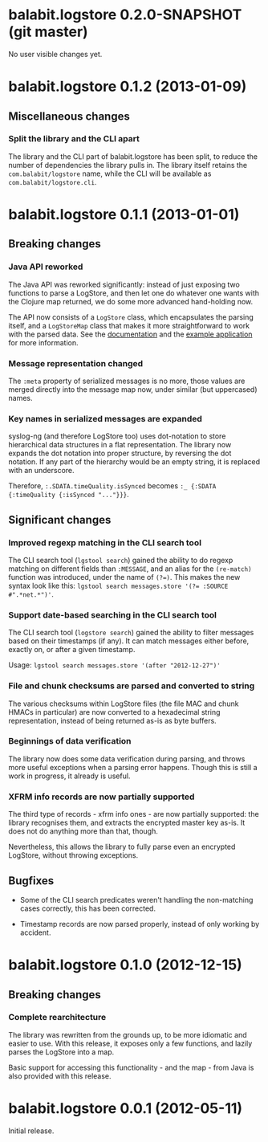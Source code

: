 # balabit.logstore 0.2.0-SNAPSHOT (git master)

No user visible changes yet.

# balabit.logstore 0.1.2 (2013-01-09)

## Miscellaneous changes

### Split the library and the CLI apart

The library and the CLI part of balabit.logstore has been split, to
reduce the number of dependencies the library pulls in. The library
itself retains the `com.balabit/logstore` name, while the CLI will be
available as `com.balabit/logstore.cli`.

# balabit.logstore 0.1.1 (2013-01-01)

## Breaking changes

### Java API reworked

The Java API was reworked significantly: instead of just exposing two
functions to parse a LogStore, and then let one do whatever one wants
with the Clojure map returned, we do some more advanced hand-holding
now.

The API now consists of a `LogStore` class, which encapsulates the
parsing itself, and a `LogStoreMap` class that makes it more
straightforward to work with the parsed data. See the
[documentation][1] and the [example application][2] for more
information.

 [1]: http://algernon.github.com/balabit.logstore/#balabit.logstore.java
 [2]: https://github.com/algernon/balabit.logstore/blob/master/src/java/LGSCat.java

### Message representation changed

The `:meta` property of serialized messages is no more, those values
are merged directly into the message map now, under similar (but
uppercased) names.

### Key names in serialized messages are expanded

syslog-ng (and therefore LogStore too) uses dot-notation to store
hierarchical data structures in a flat representation. The library now
expands the dot notation into proper structure, by reversing the dot
notation. If any part of the hierarchy would be an empty string, it is
replaced with an underscore.

Therefore, `:.SDATA.timeQuality.isSynced` becomes `:_ {:SDATA
{:timeQuality {:isSynced "..."}}}`.
 
## Significant changes

### Improved regexp matching in the CLI search tool

The CLI search tool (`lgstool search`) gained the ability to do regexp
matching on different fields than `:MESSAGE`, and an alias for the
`(re-match)` function was introduced, under the name of `(?=)`. This
makes the new syntax look like this: `lgstool search messages.store
'(?= :SOURCE #".*net.*")'`.

### Support date-based searching in the CLI search tool

The CLI search tool (`logstore search`) gained the ability to filter
messages based on their timestamps (if any). It can match messages
either before, exactly on, or after a given timestamp.

Usage: `lgstool search messages.store '(after "2012-12-27")'`

### File and chunk checksums are parsed and converted to string

The various checksums within LogStore files (the file MAC and chunk
HMACs in particular) are now converted to a hexadecimal string
representation, instead of being returned as-is as byte buffers.

### Beginnings of data verification

The library now does some data verification during parsing, and throws
more useful exceptions when a parsing error happens. Though this is
still a work in progress, it already is useful.

### XFRM info records are now partially supported

The third type of records - xfrm info ones - are now partially
supported: the library recognises them, and extracts the encrypted
master key as-is. It does not do anything more than that, though.

Nevertheless, this allows the library to fully parse even an encrypted
LogStore, without throwing exceptions.

## Bugfixes

- Some of the CLI search predicates weren't handling the non-matching
  cases correctly, this has been corrected.

- Timestamp records are now parsed properly, instead of only working
  by accident.

# balabit.logstore 0.1.0 (2012-12-15)

## Breaking changes

### Complete rearchitecture

The library was rewritten from the grounds up, to be more idiomatic
and easier to use. With this release, it exposes only a few functions,
and lazily parses the LogStore into a map.

Basic support for accessing this functionality - and the map - from
Java is also provided with this release.

# balabit.logstore 0.0.1 (2012-05-11)

Initial release.
